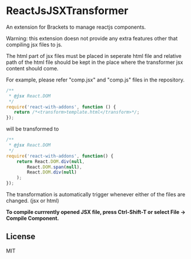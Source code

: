 ReactJsJSXTransformer
=====================

An extension for Brackets to manage reactjs components.

Warning: this extension doesn not provide any extra features other that compiling jsx files to js.

The html part of jsx files must be placed in seperate html file and relative path of the html file should be
kept in the place where the transformer jsx content should come.


For example, please refer "comp.jsx" and "comp.js" files in the repository.
```js
/**
 * @jsx React.DOM
 */
require('react-with-addons', function () {
   return /*<transform>template.html</transform>*/;
}); 
```
will be transformed to

```js
/**
 * @jsx React.DOM
 */
require('react-with-addons', function() {
    return React.DOM.div(null,
        React.DOM.span(null),
        React.DOM.div(null)
    );
});
```


The transformation is automatically trigger whenever either of the files are changed. (jsx or html)

**To compile currrently opened JSX file, press Ctrl-Shift-T or select File -> Compile Component.**

License
----

MIT